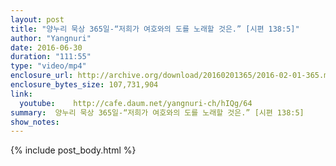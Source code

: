 ```yaml
---
layout: post
title: "양누리 묵상 365일-“저희가 여호와의 도를 노래할 것은.” [시편 138:5]"
author: "Yangnuri"
date: 2016-06-30
duration: "111:55"
type: "video/mp4"
enclosure_url: http://archive.org/download/20160201365/2016-02-01-365.mp4
enclosure_bytes_size: 107,731,904       
link:
  youtube:    http://cafe.daum.net/yangnuri-ch/hIQg/64
summary:  양누리 묵상 365일-“저희가 여호와의 도를 노래할 것은.” [시편 138:5]
show_notes:
---
```

{% include post_body.html %}
